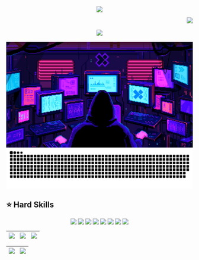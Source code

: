 <div align="center">
  <a href="https://github.com/Fir34ll">
    <img align="center" src="Welcome.png" width="500">
  </a>
</div>

<img align="right" src="https://komarev.com/ghpvc/?username=Fir34ll&color=ff69b4"><br>
<div align="center">
  <a href="https://github.com/Fir34ll">
    <img align="center" src="Cyberpunk_lofi.gif" width="500">
  </a>
</div>
<br>

<img align="center" alt="" src="./src/Cyberpunk_lofi.gif">

<picture align="center">
  <source media="(prefers-color-scheme: dark)" srcset="https://raw.githubusercontent.com/mari4souza/mari4souza/output/github-contribution-grid-snake-dark.svg">
  <source media="(prefers-color-scheme: light)" srcset="https://raw.githubusercontent.com/mari4souza/mari4souza/output/github-contribution-grid-snake-dark.svg">
  <img align="center" alt="github contribution grid snake animation" src="https://raw.githubusercontent.com/mari4souza/mari4souza/output/github-contribution-grid-snake.svg">
</picture>


## ⭐️ Hard Skills
<!--  <img height="160em" src="https://github-readme-stats.vercel.app/api?username=andreinaoliveira&show_icons=true&theme=synthwave&include_all_commits=true&count_private=true%22/"> --> 
<div align="center">
  <!-- Python --> <img src="https://img.shields.io/badge/Python-FFD43B?style=for-the-badge&logo=python&logoColor=blue">
  <!-- Java --> <img src="https://img.shields.io/badge/Java-007396?style=for-the-badge&logo=java&logoColor=white">
  <!-- HTML --> <img src="https://img.shields.io/badge/HTML-E34F26?style=for-the-badge&logo=html5&logoColor=white">
  <!-- CSS --> <img src="https://img.shields.io/badge/CSS-1572B6?style=for-the-badge&logo=css3&logoColor=white">
  <!-- JavaScript --> <img src="https://img.shields.io/badge/JavaScript-323330?style=for-the-badge&logo=javascript&logoColor=F7DF1E">
  <!-- Json --> <img src="https://img.shields.io/badge/json-5E5C5C?style=for-the-badge&logo=json&logoColor=white">
  <!-- Firebase --> <img src="https://img.shields.io/badge/Firebase-FFCB2F?style=for-the-badge&logo=firebase&logoColor=white">
  <!-- Flask --> <img src="https://img.shields.io/badge/Flask-000000?style=for-the-badge&logo=flask&logoColor=white">
  <br>
</div>

| ![](http://github-profile-summary-cards.vercel.app/api/cards/stats?username=Fir34ll&theme=tokyonight) | ![](http://github-profile-summary-cards.vercel.app/api/cards/repos-per-language?username=Fir34ll&hide=Html&theme=tokyonight) | ![](http://github-profile-summary-cards.vercel.app/api/cards/most-commit-language?username=Fir34ll&theme=tokyonight) |
| :-: | :-: | :-: |

| ![](http://github-profile-summary-cards.vercel.app/api/cards/profile-details?username=Fir34ll&theme=tokyonight) | ![](https://github-readme-streak-stats.herokuapp.com/?user=Fir34lla&theme=tokyonight&hide_border=true&date_format=M%20j%5B%2C%20Y%5D&background=1A1B27&stroke=35AFA3&ring=BF91F3&fire=BF91F3&currStreakNum=BF91F3&sideNums=BF91F3&currStreakLabel=BF91F3&sideLabels=BF91F3&dates=35AFA3) |
| :-: | :-: |

